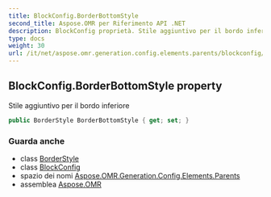 ```yaml
---
title: BlockConfig.BorderBottomStyle
second_title: Aspose.OMR per Riferimento API .NET
description: BlockConfig proprietà. Stile aggiuntivo per il bordo inferiore
type: docs
weight: 30
url: /it/net/aspose.omr.generation.config.elements.parents/blockconfig/borderbottomstyle/
---
```

## BlockConfig.BorderBottomStyle property

Stile aggiuntivo per il bordo inferiore

```csharp
public BorderStyle BorderBottomStyle { get; set; }
```

### Guarda anche

* class [BorderStyle](../../../aspose.omr.generation.config/borderstyle/)
* class [BlockConfig](../)
* spazio dei nomi [Aspose.OMR.Generation.Config.Elements.Parents](../../blockconfig/)
* assemblea [Aspose.OMR](../../../)


